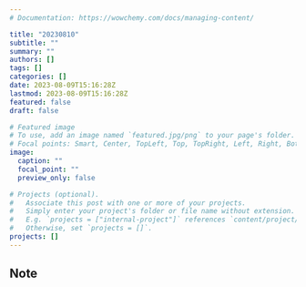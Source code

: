 ```yaml
---
# Documentation: https://wowchemy.com/docs/managing-content/

title: "20230810"
subtitle: ""
summary: ""
authors: []
tags: []
categories: []
date: 2023-08-09T15:16:28Z
lastmod: 2023-08-09T15:16:28Z
featured: false
draft: false

# Featured image
# To use, add an image named `featured.jpg/png` to your page's folder.
# Focal points: Smart, Center, TopLeft, Top, TopRight, Left, Right, BottomLeft, Bottom, BottomRight.
image:
  caption: ""
  focal_point: ""
  preview_only: false

# Projects (optional).
#   Associate this post with one or more of your projects.
#   Simply enter your project's folder or file name without extension.
#   E.g. `projects = ["internal-project"]` references `content/project/deep-learning/index.md`.
#   Otherwise, set `projects = []`.
projects: []
---
```


## Note

